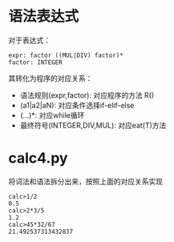 
# 语法表达式

对于表达式：
```shell script
expr: factor ((MUL|DIV) factor)*
factor: INTEGER
```

其转化为程序的对应关系：

* 语法规则(expr,factor): 对应程序的方法 R()
* (a1|a2|aN): 对应条件选择if-elif-else
* (...)*: 对应while循环
* 最终符号(INTEGER,DIV,MUL): 对应eat(T)方法

# calc4.py

将词法和语法拆分出来，按照上面的对应关系实现

```shell script
calc>1/2
0.5
calc>2*3/5
1.2
calc>45*32/67
21.492537313432837
```

